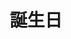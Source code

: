 ---
title: 誕生日
description: 生日
kana: たんじょうび
pronunciation: tannjyoubi
tone: 平板型
type: 名词
pubDate: 2024-07-02 00:00:09
---